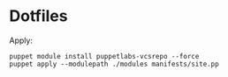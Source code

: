 # Dotfiles

Apply:
    
	puppet module install puppetlabs-vcsrepo --force
    puppet apply --modulepath ./modules manifests/site.pp
